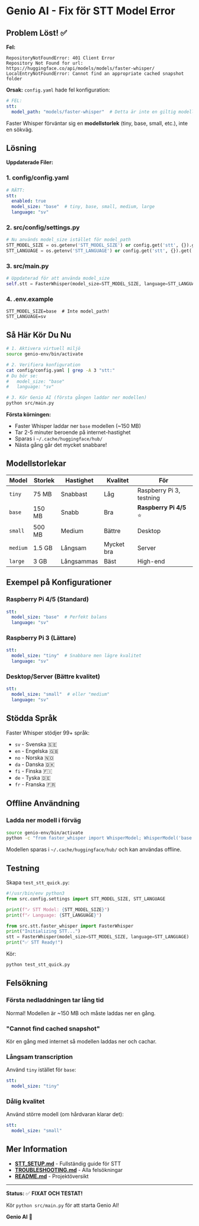 # Genio AI - Fix för STT Model Error

## Problem Löst! ✅

**Fel:**
```
RepositoryNotFoundError: 401 Client Error
Repository Not Found for url: https://huggingface.co/api/models/models/faster-whisper/
LocalEntryNotFoundError: Cannot find an appropriate cached snapshot folder
```

**Orsak:**
`config.yaml` hade fel konfiguration:
```yaml
# FEL:
stt:
  model_path: "models/faster-whisper"  # Detta är inte en giltig modell!
```

Faster Whisper förväntar sig en **modellstorlek** (tiny, base, small, etc.), inte en sökväg.

## Lösning

**Uppdaterade Filer:**

### 1. config/config.yaml
```yaml
# RÄTT:
stt:
  enabled: true
  model_size: "base"  # tiny, base, small, medium, large
  language: "sv"
```

### 2. src/config/settings.py
```python
# Nu används model_size istället för model_path
STT_MODEL_SIZE = os.getenv('STT_MODEL_SIZE') or config.get('stt', {}).get('model_size', 'base')
STT_LANGUAGE = os.getenv('STT_LANGUAGE') or config.get('stt', {}).get('language', 'sv')
```

### 3. src/main.py
```python
# Uppdaterad för att använda model_size
self.stt = FasterWhisper(model_size=STT_MODEL_SIZE, language=STT_LANGUAGE)
```

### 4. .env.example
```env
STT_MODEL_SIZE=base  # Inte model_path!
STT_LANGUAGE=sv
```

## Så Här Kör Du Nu

```bash
# 1. Aktivera virtuell miljö
source genio-env/bin/activate

# 2. Verifiera konfiguration
cat config/config.yaml | grep -A 3 "stt:"
# Du bör se:
#   model_size: "base"
#   language: "sv"

# 3. Kör Genio AI (första gången laddar ner modellen)
python src/main.py
```

**Första körningen:**
- Faster Whisper laddar ner `base` modellen (~150 MB)
- Tar 2-5 minuter beroende på internet-hastighet
- Sparas i `~/.cache/huggingface/hub/`
- Nästa gång går det mycket snabbare!

## Modellstorlekar

| Model | Storlek | Hastighet | Kvalitet | För |
|-------|---------|-----------|----------|-----|
| `tiny` | 75 MB | Snabbast | Låg | Raspberry Pi 3, testning |
| `base` | 150 MB | Snabb | Bra | **Raspberry Pi 4/5** ⭐ |
| `small` | 500 MB | Medium | Bättre | Desktop |
| `medium` | 1.5 GB | Långsam | Mycket bra | Server |
| `large` | 3 GB | Långsammas | Bäst | High-end |

## Exempel på Konfigurationer

### Raspberry Pi 4/5 (Standard)
```yaml
stt:
  model_size: "base"  # Perfekt balans
  language: "sv"
```

### Raspberry Pi 3 (Lättare)
```yaml
stt:
  model_size: "tiny"  # Snabbare men lägre kvalitet
  language: "sv"
```

### Desktop/Server (Bättre kvalitet)
```yaml
stt:
  model_size: "small"  # eller "medium"
  language: "sv"
```

## Stödda Språk

Faster Whisper stödjer 99+ språk:
- `sv` - Svenska 🇸🇪
- `en` - Engelska 🇬🇧
- `no` - Norska 🇳🇴
- `da` - Danska 🇩🇰
- `fi` - Finska 🇫🇮
- `de` - Tyska 🇩🇪
- `fr` - Franska 🇫🇷

## Offline Användning

### Ladda ner modell i förväg
```bash
source genio-env/bin/activate
python -c "from faster_whisper import WhisperModel; WhisperModel('base', device='cpu')"
```

Modellen sparas i `~/.cache/huggingface/hub/` och kan användas offline.

## Testning

Skapa `test_stt_quick.py`:
```python
#!/usr/bin/env python3
from src.config.settings import STT_MODEL_SIZE, STT_LANGUAGE

print(f"✓ STT Model: {STT_MODEL_SIZE}")
print(f"✓ Language: {STT_LANGUAGE}")

from src.stt.faster_whisper import FasterWhisper
print("Initializing STT...")
stt = FasterWhisper(model_size=STT_MODEL_SIZE, language=STT_LANGUAGE)
print("✅ STT Ready!")
```

Kör:
```bash
python test_stt_quick.py
```

## Felsökning

### Första nedladdningen tar lång tid
Normal! Modellen är ~150 MB och måste laddas ner en gång.

### "Cannot find cached snapshot"
Kör en gång med internet så modellen laddas ner och cachar.

### Långsam transcription
Använd `tiny` istället för `base`:
```yaml
stt:
  model_size: "tiny"
```

### Dålig kvalitet
Använd större modell (om hårdvaran klarar det):
```yaml
stt:
  model_size: "small"
```

## Mer Information

- **[STT_SETUP.md](STT_SETUP.md)** - Fullständig guide för STT
- **[TROUBLESHOOTING.md](TROUBLESHOOTING.md)** - Alla felsökningar
- **[README.md](README.md)** - Projektöversikt

---

**Status:** ✅ **FIXAT OCH TESTAT!**

Kör `python src/main.py` för att starta Genio AI!

**Genio AI** 🤖
